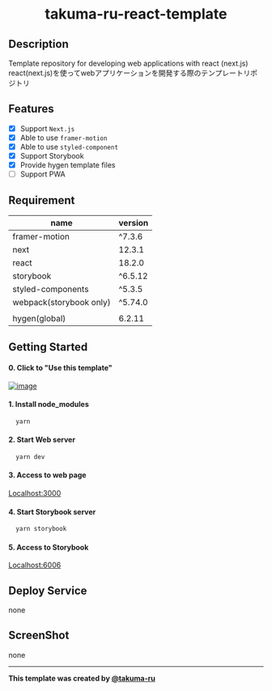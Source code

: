 # <div style="text-align: center;">takuma-ru-react-template</div>
<!-- <p align="center">
  <img src="/static/icon.png"  width="256" height="256" alt="nuxt-firebase logo">
</p> -->

## Description
Template repository for developing web applications with react (next.js)<br>
react(next.js)を使ってwebアプリケーションを開発する際のテンプレートリポジトリ

## Features
- [x] Support `Next.js`
- [x] Able to use `framer-motion`
- [x] Able to use `styled-component`
- [x] Support Storybook
- [x] Provide hygen template files
- [ ] Support PWA

## Requirement
| name | version |
| ------------- | ------------- |
| framer-motion | ^7.3.6 |
| next | 12.3.1 |
| react  | 18.2.0 |
| storybook | ^6.5.12 |
| styled-components | ^5.3.5 |
| webpack(storybook only) | ^5.74.0 |
|  |  |
| hygen(global) | 6.2.11 |

## Getting Started

#### 0. Click to "Use this template"
[![image](https://user-images.githubusercontent.com/49429291/195748446-1c9ff3c5-e299-4d75-96d0-09ce9503ad90.png)](https://github.com/takuma-ru/takuma-ru-react-template/generate)


#### 1. Install node_modules
  ```md
    yarn
  ```

#### 2. Start Web server
  ```md
    yarn dev
  ```

#### 3. Access to web page
  [Localhost:3000](http://localhost:3000/)


#### 4. Start Storybook server
  ```md
    yarn storybook
  ```

#### 5. Access to Storybook
  [Localhost:6006](http://localhost:3000/)

## Deploy Service
none

## ScreenShot
none

----

**This template was created by [@takuma-ru](https://github.com/takuma-ru)**
